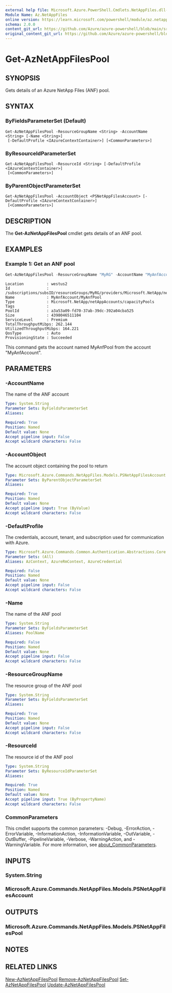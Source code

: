 ```yaml
---
external help file: Microsoft.Azure.PowerShell.Cmdlets.NetAppFiles.dll-Help.xml
Module Name: Az.NetAppFiles
online version: https://learn.microsoft.com/powershell/module/az.netappfiles/get-aznetappfilespool
schema: 2.0.0
content_git_url: https://github.com/Azure/azure-powershell/blob/main/src/NetAppFiles/NetAppFiles/help/Get-AzNetAppFilesPool.md
original_content_git_url: https://github.com/Azure/azure-powershell/blob/main/src/NetAppFiles/NetAppFiles/help/Get-AzNetAppFilesPool.md
---
```


# Get-AzNetAppFilesPool

## SYNOPSIS
Gets details of an Azure NetApp Files (ANF) pool.

## SYNTAX

### ByFieldsParameterSet (Default)
```
Get-AzNetAppFilesPool -ResourceGroupName <String> -AccountName <String> [-Name <String>]
 [-DefaultProfile <IAzureContextContainer>] [<CommonParameters>]
```

### ByResourceIdParameterSet
```
Get-AzNetAppFilesPool -ResourceId <String> [-DefaultProfile <IAzureContextContainer>]
 [<CommonParameters>]
```

### ByParentObjectParameterSet
```
Get-AzNetAppFilesPool -AccountObject <PSNetAppFilesAccount> [-DefaultProfile <IAzureContextContainer>]
 [<CommonParameters>]
```

## DESCRIPTION
The **Get-AzNetAppFilesPool** cmdlet gets details of an ANF pool.

## EXAMPLES

### Example 1: Get an ANF pool
```powershell
Get-AzNetAppFilesPool -ResourceGroupName "MyRG" -AccountName "MyAnfAccount" -Name "MyAnfPool"
```

```output
Location          : westus2
Id                : /subscriptions/subsID/resourceGroups/MyRG/providers/Microsoft.NetApp/netAppAccounts/MyAnfAccount/capacityPools/MyAnfPool
Name              : MyAnfAccount/MyAnfPool
Type              : Microsoft.NetApp/netAppAccounts/capacityPools
Tags              :
PoolId            : a3a53a09-fd70-37ab-39dc-392a04cba525
Size              : 4398046511104
ServiceLevel	  : Premium
TotalThroughputMibps: 262.144
UtilizedThroughputMibps: 164.221
QosType			  : Auto
ProvisioningState : Succeeded
```

This command gets the account named MyAnfPool from the account "MyAnfAccount".

## PARAMETERS

### -AccountName
The name of the ANF account

```yaml
Type: System.String
Parameter Sets: ByFieldsParameterSet
Aliases:

Required: True
Position: Named
Default value: None
Accept pipeline input: False
Accept wildcard characters: False
```

### -AccountObject
The account object containing the pool to return

```yaml
Type: Microsoft.Azure.Commands.NetAppFiles.Models.PSNetAppFilesAccount
Parameter Sets: ByParentObjectParameterSet
Aliases:

Required: True
Position: Named
Default value: None
Accept pipeline input: True (ByValue)
Accept wildcard characters: False
```

### -DefaultProfile
The credentials, account, tenant, and subscription used for communication with Azure.

```yaml
Type: Microsoft.Azure.Commands.Common.Authentication.Abstractions.Core.IAzureContextContainer
Parameter Sets: (All)
Aliases: AzContext, AzureRmContext, AzureCredential

Required: False
Position: Named
Default value: None
Accept pipeline input: False
Accept wildcard characters: False
```

### -Name
The name of the ANF pool

```yaml
Type: System.String
Parameter Sets: ByFieldsParameterSet
Aliases: PoolName

Required: False
Position: Named
Default value: None
Accept pipeline input: False
Accept wildcard characters: False
```

### -ResourceGroupName
The resource group of the ANF pool

```yaml
Type: System.String
Parameter Sets: ByFieldsParameterSet
Aliases:

Required: True
Position: Named
Default value: None
Accept pipeline input: False
Accept wildcard characters: False
```

### -ResourceId
The resource id of the ANF pool

```yaml
Type: System.String
Parameter Sets: ByResourceIdParameterSet
Aliases:

Required: True
Position: Named
Default value: None
Accept pipeline input: True (ByPropertyName)
Accept wildcard characters: False
```

### CommonParameters
This cmdlet supports the common parameters: -Debug, -ErrorAction, -ErrorVariable, -InformationAction, -InformationVariable, -OutVariable, -OutBuffer, -PipelineVariable, -Verbose, -WarningAction, and -WarningVariable. For more information, see [about_CommonParameters](http://go.microsoft.com/fwlink/?LinkID=113216).

## INPUTS

### System.String

### Microsoft.Azure.Commands.NetAppFiles.Models.PSNetAppFilesAccount

## OUTPUTS

### Microsoft.Azure.Commands.NetAppFiles.Models.PSNetAppFilesPool

## NOTES

## RELATED LINKS

[New-AzNetAppFilesPool](./New-AzNetAppFilesPool.md)
[Remove-AzNetAppFilesPool](./Remove-AzNetAppFilesPool.md)
[Set-AzNetAppFilesPool](./Set-AzNetAppFilesPool.md)
[Update-AzNetAppFilesPool](./Update-AzNetAppFilesPool.md)